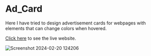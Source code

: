 # Ad_Card

Here I have tried to design advertisement cards for webpages with elements that can change colors when hovered.

[Click here](https://wespyadcards.netlify.app) to see the live website.

![Screenshot 2024-02-20 124206](https://github.com/Wespy07/Ad_Card/assets/143990246/5cb64828-b366-472f-804a-290bcce0c113)

